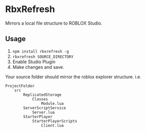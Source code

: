 # RbxRefresh
Mirrors a local file structure to ROBLOX Studio. 

## Usage
1. `npm install rbxrefresh -g`
2. `rbxrefresh SOURCE_DIRECTORY`
3. Enable Studio Plugin
4. Make changes and save.

Your source folder should mirror the roblox explorer structure.
i.e.

```
ProjectFolder
	src
		ReplicatedStorage
			Classes
				Module.lua
		ServerScriptService
			Server.lua
		StarterPlayer
			StarterPlayerScripts
				Client.lua
```
